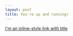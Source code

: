 ```yaml
---
layout: post
title: You're up and running!
---
```


[I'm an inline-style link with title](post1.md)
